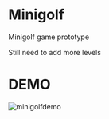 # Minigolf
 Minigolf game prototype
 
 Still need to add more levels

# DEMO
![minigolfdemo](https://user-images.githubusercontent.com/47303604/61752130-9ccef380-ad78-11e9-8f9a-1b7a5a4f2659.gif)

